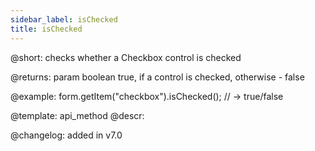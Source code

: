 ```yaml
---
sidebar_label: isChecked
title: isChecked
---          
```


@short: checks whether a Checkbox control is checked

@returns:
param   boolean     true, if a control is checked, otherwise - false

@example:
form.getItem("checkbox").isChecked(); // -> true/false


@template: api_method
@descr:

@changelog: added in v7.0
